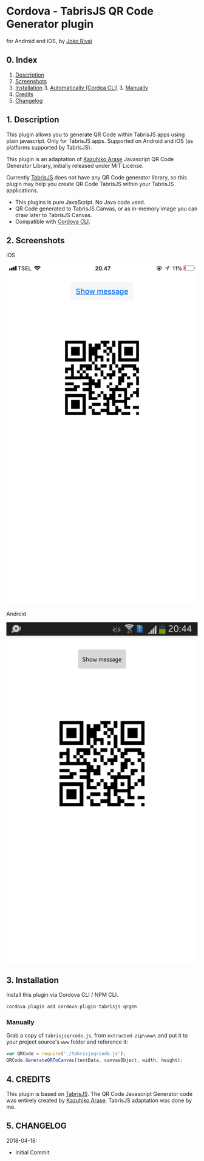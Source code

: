 # Cordova - TabrisJS QR Code Generator plugin

for Android and iOS, by [Joko Rivai](https://github.com/jokorivai)


## 0. Index

1. [Description](#1-description)
2. [Screenshots](#2-screenshots)
3. [Installation](#3-installation)
	3. [Automatically (Cordoa CLI)](#automatically-cordova-cli)
	3. [Manually](#manually)
4. [Credits](#5-credits)
5. [Changelog](#6-changelog)

## 1. Description

This plugin allows you to generate QR Code within TabrisJS apps using plain javascript. Only for TabrisJS apps. Supported on Android and iOS (as platforms supported by TabrisJS).

This plugin is an adaptation of [Kazuhiko Arase](http://www.d-project.com/) Javascript QR Code Generator Library, initially released under MIT License.

Currently [TabrisJS](https://tabrisjs.com/) does not have any QR Code generator library, so this plugin may help you create QR Code TabrisJS within your TabrisJS applications.

* This plugins is pure JavaScript. No Java code used.
* QR Code generated to TabrisJS Canvas, or as in-memory image you can draw later to TabrisJS Canvas.
* Compatible with [Cordova CLI](https://cordova.apache.org/docs/en/latest/reference/cordova-cli/index.html).

## 2. Screenshots

iOS

![ScreenShot2](screenshots/MI_20161011_160630.jpg)


Android

![ScreenShot1](screenshots/MI_20161011_160604.png)



## 3. Installation

Install this plugin via Cordova CLI / NPM CLI.

```js
cordova plugin add cordova-plugin-tabrisjs-qrgen
```


### Manually

Grab a copy of `tabrisjsqrcode.js`, from `extracted-zip\www\` and put it to your project source's `www` folder and reference it:
```js
var QRCode = require('./tabrisjsqrcode.js');
QRCode.GenerateQRToCanvas(textData, canvasObject, width, height);
```

## 4. CREDITS

This plugin is based on [TabrisJS](http://tabrisjs.com).
The QR Code Javascript Generator code was entirely created by [Kazuhiko Arase](http://www.d-project.com/).
TabrisJS adaptation was done by me.


## 5. CHANGELOG

2018-04-16: 
  * Initial Commit
